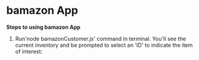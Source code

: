 # bamazon App
**Steps to using bamazon App**
1. Run'node bamazonCustomer.js' command in terminal. You'll see the current inventory and be prompted to select an 'ID' to indicate the item of interest:

